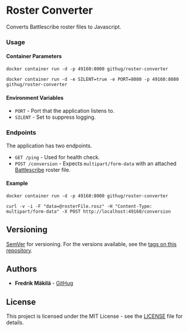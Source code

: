 # Roster Converter
Converts Battlescribe roster files to Javascript.

### Usage

#### Container Parameters

```shell
docker container run -d -p 49160:8000 githug/roster-converter
```

```shell
docker container run -d -e SILENT=true -e PORT=8080 -p 49160:8080 githug/roster-converter
```

#### Environment Variables

* `PORT` - Port that the application listens to.
* `SILENT` - Set to suppress logging.

### Endpoints
The application has two endpoints.

* `GET /ping` - Used for health check.
* `POST /conversion` - Expects `multipart/form-data` with an attached [Battlescribe](https://battlescribe.net) roster file.

#### Example
```shell
docker container run -d -p 49160:8000 githug/roster-converter

curl -v -i -F "data=@rosterFile.rosz" -H "Content-Type: multipart/form-data" -X POST http://localhost:49160/conversion
```

## Versioning

[SemVer](http://semver.org/) for versioning. For the versions available, see the 
[tags on this repository](https://github.com/githug/roster-converter/tags). 

## Authors

* **Fredrik Mäkilä** - [GitHug](https://github.com/githug)

## License

This project is licensed under the MIT License - see the [LICENSE](https://github.com/githug/roster-converter/blob/master/LICENSE) file for details.
